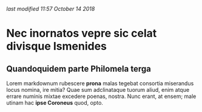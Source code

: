 <i class='last-modified'>last modified 11:57 October 14 2018</i>
# Nec inornatos vepre sic celat divisque Ismenides

## Quandoquidem parte Philomela terga

Lorem markdownum rubescere **prona** malas tegebat consortia miserandus locus
nomina, ire mitia? Quae sum adclinataque tuorum aliud, enim atque errare numinis
mixtae excedere poenas, nostra. Nunc erant, at ensem; male utinam hac **ipse
Coroneus** quod, opto.